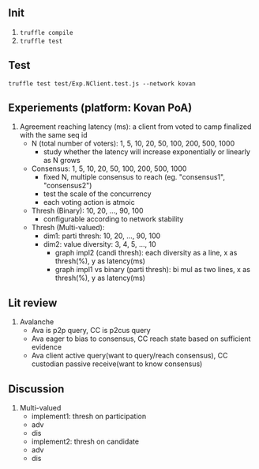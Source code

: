 ## Init
1. `truffle compile`
2. `truffle test`

## Test
`truffle test test/Exp.NClient.test.js --network kovan`

## Experiements (platform: Kovan PoA)
1. Agreement reaching latency (ms): a client from voted to camp finalized with the same seq id 
    - N (total number of voters): 1, 5, 10, 20, 50, 100, 200, 500, 1000
        - study whether the latency will increase exponentially or linearly as N grows
    - Consensus: 1, 5, 10, 20, 50, 100, 200, 500, 1000
        - fixed N, multiple consensus to reach (eg. "consensus1", "consensus2")  
        - test the scale of the concurrency
        - each voting action is atmoic 
    - Thresh (Binary): 10, 20, ..., 90, 100
        - configurable according to network stability
    - Thresh (Multi-valued): 
        - dim1: parti thresh: 10, 20, ..., 90, 100
        - dim2: value diversity: 3, 4, 5, ..., 10
            - graph impl2 (candi thresh): each diversity as a line, x as thresh(%), y as latency(ms)
            - graph impl1 vs binary (parti thresh): bi mul as two lines, x as thresh(%), y as latency(ms)

## Lit review
1. Avalanche
    - Ava is p2p query, CC is p2cus query
    - Ava eager to bias to consensus, CC reach state based on sufficient evidence
    - Ava client active query(want to query/reach consensus), CC custodian passive receive(want to know consensus)

## Discussion
1. Multi-valued
    - implement1: thresh on participation
     - adv
     - dis
    - implement2: thresh on candidate
     - adv
     - dis